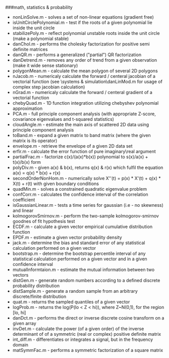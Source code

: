 ###math, statistics & probability
* nonLinSolve.m - solves a set of non-linear equations (gradient free)
* isUnitCirclePolynomial.m - test if the roots of a given polynomial lie inside the unit circle
* stabilizePoly.m - reflect polynomial unstable roots inside the unit circle (make a polynomial stable)
* danChol.m - performs the cholesky factorization for positive semi definite matrices
* danQR.m - performs a generalized ("partial") QR factorization
* danDetrend.m - removes any order of trend from a given observation (make it wide sense stationary)
* polygonMean.m - calculate the mean polygon of several 2D polygons
* nJacob.m - numericaly calculate the forward / centeral jacobian of a vectorial function
             (see \systems & simulation\danLinMod.m for usage of complex step jacobian calculation)
* nGrad.m - numericaly calculate the forward / centeral gradient of a vectorial function
* chebyQuad.m - 1D function integration utilizing chebyshev polynomial approximation
* PCA.m - full principle component analysis (with appropriate Z-score, covariance eigenvalues and t-squared statistics)
* cloudAngle.m - estimate the main axis of scattered 2D data using principle component analysis
* toBand.m - expand a given matrix to band matrix (where the given matrix is its operator)
* envelope.m - retrieve the envelope of a given 2D data set
* erfir.m - calculate the error function of pure imaginary\real argument
* partialFrac.m - factorize c(x)/(a(x)*b(x)) polynomial to s(x)/a(x) + t(x)/b(x) form
* polyDiv.m - given a(x) & b(x), returns q(x) & r(x) which fulfil the equation a(x) = q(x) * b(x) + r(x)
* secondOrderNonHom.m - numerically solve X''(t) = p(x) * X'(t) + q(x) * X(t) + r(t) with given boundary conditions
* quadMin.m - solves a constrained quadratic eigenvalue problem
* confCorr.m - calculates the confidence interval of the correlation coefficient
* isGaussianLinear.m - tests a time series for gaussian (i.e - no skewness) and linear
* kolmogorovSmirnov.m - perform the two-sample kolmogorov-smirnov goodnes of fit hypothesis test
* ECDF.m - calculate a given vector empirical cumulative distribution function
* EPDF.m - estimate a given vector probability density
* jack.m - determine the bias and standard error of any statistical calculation performed on a given vector
* bootstrap.m - determine the bootstrap percentile interval of any statistical calculation performed
                on a given vector and in a given confidence interval
* mutualInformtaion.m - estimate the mutual information between two vectors
* distGen.m - generate random numbers according to a defined discrete probability distribution
* distSample.m - generate a random sample from an arbitrary discrete/finite distribution
* quat.m - returns the sampled quantiles of a given vector
* logProb.m - returns the log(P(lo < Z < hi)), where Z~N(0,1), for the region [lo, hi]
* danDct.m -  performs the direct or inverse discrete cosine transform on a given array
* invDet.m - calculate the power (of a given order) of the inverse determinant of of a symmetric (real or complex)
             positive definite matrix
* int_diff.m - differentiates or integrates a signal, but in the frequency domain
* matSymmFac.m - performs a symmetric factorization of a square matrix
